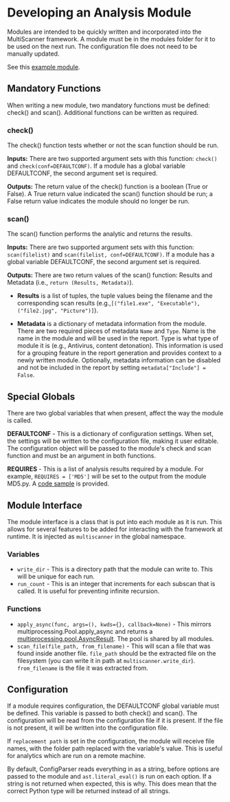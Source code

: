 Developing an Analysis Module
=============================

Modules are intended to be quickly written and incorporated into the MultiScanner framework. A module must be in the modules folder for it to be used on the next run. The configuration file does not need to be manually updated.
 
See this [example module](example.html).

## Mandatory Functions ##
When writing a new module, two mandatory functions must be defined: check() and scan(). Additional functions can be written as required.

### check() ###
The check() function tests whether or not the scan function should be run.

**Inputs:** There are two supported argument sets with this function: `check()` and `check(conf=DEFAULTCONF)`. If a module has a global variable DEFAULTCONF, the second argument set is required.

**Outputs:** The return value of the check() function is a boolean (True or False). A True return value indicated the scan() function should be run; a False return value indicates the module should no longer be run.

### scan() ###
The scan() function performs the analytic and returns the results. 

**Inputs:** There are two supported argument sets with this function: `scan(filelist)` and `scan(filelist, conf=DEFAULTCONF)`. If a module has a global variable DEFAULTCONF, the second argument set is required.

**Outputs:** There are two return values of the scan() function: Results and Metadata (i.e., `return (Results, Metadata)`).  

- **Results** is a list of tuples, the tuple values being the filename and the corresponding scan results (e.g.,`[("file1.exe", "Executable"), ("file2.jpg", "Picture")]`).

- **Metadata** is a dictionary of metadata information from the module. There are two required pieces of metadata `Name` and `Type`. Name is the name in the module and will be used in the report. Type is what type of module it is (e.g., Antivirus, content detonation). This information is used for a grouping feature in the report generation and provides context to a newly written module. Optionally, metadata information can be disabled and not be included in the report by setting `metadata["Include"] = False`.

## Special Globals ##
There are two global variables that when present, affect the way the module is called.

**DEFAULTCONF** - This is a dictionary of configuration settings. When set, the settings will be written to the configuration file, making it user editable. The configuration object will be passed to the module's check and scan function and must be an argument in both functions.

**REQUIRES** - This is a list of analysis results required by a module. For example, `REQUIRES = ['MD5']` will be set to the output from the module MD5.py. A [code sample](example.html) is provided.

## Module Interface ##
The module interface is a class that is put into each module as it is run. This allows for several features to be added for interacting with the framework at runtime. It is injected as `multiscanner` in the global namespace.

### Variables ###
* `write_dir` - This is a directory path that the module can write to. This will be unique for each run.
* `run_count` - This is an integer that increments for each subscan that is called. It is useful for preventing infinite recursion.

### Functions ###
* `apply_async(func, args=(), kwds={}, callback=None)` - This mirrors multiprocessing.Pool.apply_async and returns a [multiprocessing.pool.AsyncResult](https://docs.python.org/2/library/multiprocessing.html#multiprocessing.pool.AsyncResult). The pool is shared by all modules.
* `scan_file(file_path, from_filename)` - This will scan a file that was found inside another file. `file_path` should be the extracted file on the filesystem (you can write it in path at `multiscanner.write_dir`). `from_filename` is the file it was extracted from.

## Configuration ##
If a module requires configuration, the DEFAULTCONF global variable must be defined. This variable is passed to both check() and scan(). The configuration will be read from the configuration file if it is present. If the file is not present, it will be written into the configuration file.

If `replacement path` is set in the configuration, the module will receive file names, with the folder path replaced with the variable's value. This is useful for analytics which are run on a remote machine.

By default, ConfigParser reads everything in as a string, before options are passed to the module and `ast.literal_eval()` is run on each option. If a string is not returned when expected, this is why. This does mean that the correct Python type will be returned instead of all strings.
